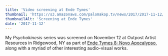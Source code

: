 ```yaml
---
title: 'Video screening at Ende Tymes'
thumbnail: 'https://s3.amazonaws.com/palomakop.tv/news/2017/2017-11-12/ende_tymes.jpg'
thumbnailAlt: 'Screening at Ende Tymes'
date: '2017-11-12'
---
```


My *Psychokinesis* series was screened on November 12 at Outpost Artist Resources in Ridgewood, NY as part of <a href="https://halfnormal.com/endetymes/2017-VIII/index.html" rel="noopener" target="_blank">Ende Tymes 8: Novo Apocalypso</a>, along with a myriad of other interesting audio-visual works.

